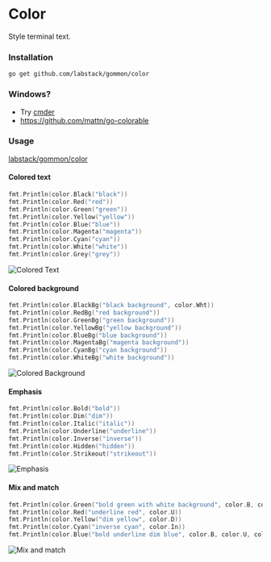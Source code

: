 # Color
Style terminal text.

### Installation
```go get github.com/labstack/gommon/color```

### Windows?
- Try [cmder](http://bliker.github.io/cmder)
- https://github.com/mattn/go-colorable

### Usage
[labstack/gommon/color](https://github.com/labstack/gommon/blob/master/color/color_test.go)

#### Colored text
```go
fmt.Println(color.Black("black"))
fmt.Println(color.Red("red"))
fmt.Println(color.Green("green"))
fmt.Println(color.Yellow("yellow"))
fmt.Println(color.Blue("blue"))
fmt.Println(color.Magenta("magenta"))
fmt.Println(color.Cyan("cyan"))
fmt.Println(color.White("white"))
fmt.Println(color.Grey("grey"))
```
![Colored Text](http://i.imgur.com/8RtY1QR.png)

#### Colored background
```go
fmt.Println(color.BlackBg("black background", color.Wht))
fmt.Println(color.RedBg("red background"))
fmt.Println(color.GreenBg("green background"))
fmt.Println(color.YellowBg("yellow background"))
fmt.Println(color.BlueBg("blue background"))
fmt.Println(color.MagentaBg("magenta background"))
fmt.Println(color.CyanBg("cyan background"))
fmt.Println(color.WhiteBg("white background"))
```
![Colored Background](http://i.imgur.com/SrrS6lw.png)

#### Emphasis
```go
fmt.Println(color.Bold("bold"))
fmt.Println(color.Dim("dim"))
fmt.Println(color.Italic("italic"))
fmt.Println(color.Underline("underline"))
fmt.Println(color.Inverse("inverse"))
fmt.Println(color.Hidden("hidden"))
fmt.Println(color.Strikeout("strikeout"))
```
![Emphasis](http://i.imgur.com/3RSJBbc.png)

#### Mix and match
```go
fmt.Println(color.Green("bold green with white background", color.B, color.WhtBg))
fmt.Println(color.Red("underline red", color.U))
fmt.Println(color.Yellow("dim yellow", color.D))
fmt.Println(color.Cyan("inverse cyan", color.In))
fmt.Println(color.Blue("bold underline dim blue", color.B, color.U, color.D))
```
![Mix and match](http://i.imgur.com/jWGq9Ca.png)
